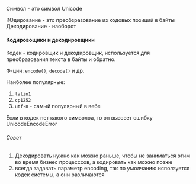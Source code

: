 Символ  - это символ Unicode

КОдирование - это преобзразование из кодовых позиций в байты
Декодирование - наоборот


#### Кодировощики и декодировщики

Кодек - кодировщик и декодировщик, используется для преобразования текста в байты и обратно.

Ф-ции: `encode()`, `decode()` и др.

Наиболее популярные:
1) `latin1`
2) `cp1252`
3) `utf-8`  - самый популярный в вебе

Если в кодек нет какого символоа, то он вызовет ошибку UnicodeEncodeError

###### Совет
1) Декодировать нужно как можно раньше, чтобы не заниматься этим во время бизнес процесссов, а кодировать как можно позже
2) всегда задавать параметр encoding, так по умолчанию исползуется кодек системы, а они различаются



